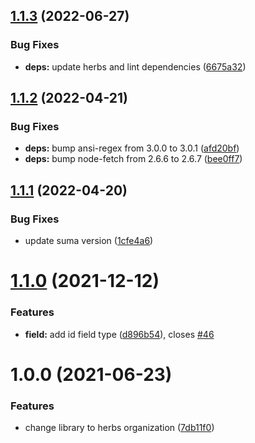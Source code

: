 ## [1.1.3](https://github.com/herbsjs/gotu/compare/v1.1.2...v1.1.3) (2022-06-27)


### Bug Fixes

* **deps:** update herbs and lint dependencies ([6675a32](https://github.com/herbsjs/gotu/commit/6675a32406f7071bf3cadac0ea4db6235c9903a6))

## [1.1.2](https://github.com/herbsjs/gotu/compare/v1.1.1...v1.1.2) (2022-04-21)


### Bug Fixes

* **deps:** bump ansi-regex from 3.0.0 to 3.0.1 ([afd20bf](https://github.com/herbsjs/gotu/commit/afd20bf4972d7e785d58c5b4204be3a9851bfeb9))
* **deps:** bump node-fetch from 2.6.6 to 2.6.7 ([bee0ff7](https://github.com/herbsjs/gotu/commit/bee0ff77a3bff0138d8bb43a97704ddff5ab0583))

## [1.1.1](https://github.com/herbsjs/gotu/compare/v1.1.0...v1.1.1) (2022-04-20)


### Bug Fixes

* update suma version ([1cfe4a6](https://github.com/herbsjs/gotu/commit/1cfe4a62d62cfd1ddfe330f01498e7d2a5fb260e))

# [1.1.0](https://github.com/herbsjs/gotu/compare/v1.0.0...v1.1.0) (2021-12-12)


### Features

* **field:** add id field type ([d896b54](https://github.com/herbsjs/gotu/commit/d896b549d1371d43ce0605cd1e3213a1b9fca0f8)), closes [#46](https://github.com/herbsjs/gotu/issues/46)

# 1.0.0 (2021-06-23)


### Features

* change library to herbs organization ([7db11f0](https://github.com/herbsjs/gotu/commit/7db11f0ee1661431fe2b3732cbff7bb59e067611))
